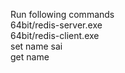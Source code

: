 Run following commands<br/>
64bit/redis-server.exe<br/>
64bit/redis-client.exe<br/>
set name sai<br/>
get name<br/>
